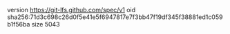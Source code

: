version https://git-lfs.github.com/spec/v1
oid sha256:71d3c698c26d0f5e41e5f6947817e7f3bb47f19df345f38881ed1c059b1f56ba
size 5043
